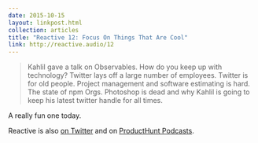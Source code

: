 ```yaml
---
date: 2015-10-15
layout: linkpost.html
collection: articles
title: "Reactive 12: Focus On Things That Are Cool"
link: http://reactive.audio/12
---
```


> Kahlil gave a talk on Observables. How do you keep up with technology? Twitter lays off a large number of employees. Twitter is for old people. Project management and software estimating is hard. The state of npm Orgs. Photoshop is dead and why Kahlil is going to keep his latest twitter handle for all times.

A really fun one today.

Reactive is also [on Twitter](http://twitter.com/reactivepod) and on [ProductHunt Podcasts](https://www.producthunt.com/podcasts/reactive-12-focus-on-the-things-that-are-cool).
